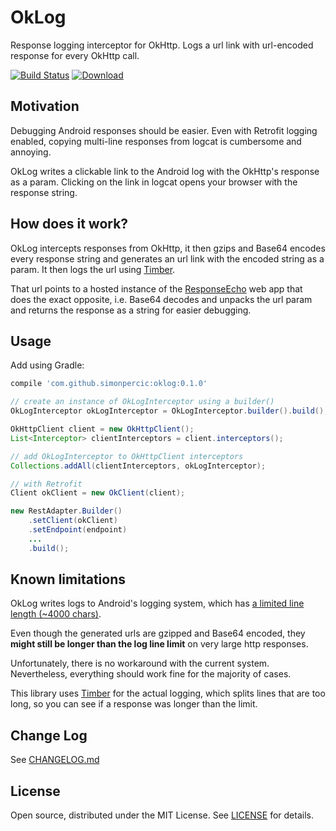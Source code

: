 # OkLog 

Response logging interceptor for OkHttp. 
Logs a url link with url-encoded response for every OkHttp call.

[![Build Status](https://api.travis-ci.org/simonpercic/OkLog.svg?branch=master)](https://travis-ci.org/simonpercic/OkLog)
[ ![Download](https://api.bintray.com/packages/simonpercic/maven/oklog/images/download.svg) ](https://bintray.com/simonpercic/maven/oklog/_latestVersion)

## Motivation

Debugging Android responses should be easier. Even with Retrofit logging enabled, copying multi-line responses from logcat is cumbersome and annoying.

OkLog writes a clickable link to the Android log with the OkHttp's response as a param. Clicking on the link in logcat opens your browser with the response string.

## How does it work?

OkLog intercepts responses from OkHttp, it then gzips and Base64 encodes every response string and generates an url link with the encoded string as a param. It then logs the url using [Timber](https://github.com/JakeWharton/timber).

That url points to a hosted instance of the [ResponseEcho](https://github.com/simonpercic/ResponseEcho) web app that does the exact opposite, i.e. Base64 decodes and unpacks the url param and returns the response as a string for easier debugging. 

## Usage

Add using Gradle:
```groovy
compile 'com.github.simonpercic:oklog:0.1.0'
```

```java
// create an instance of OkLogInterceptor using a builder()
OkLogInterceptor okLogInterceptor = OkLogInterceptor.builder().build();

OkHttpClient client = new OkHttpClient();
List<Interceptor> clientInterceptors = client.interceptors();

// add OkLogInterceptor to OkHttpClient interceptors
Collections.addAll(clientInterceptors, okLogInterceptor);
```

```java
// with Retrofit
Client okClient = new OkClient(client);

new RestAdapter.Builder()
    .setClient(okClient)
    .setEndpoint(endpoint)
    ...
    .build();
```

## Known limitations
OkLog writes logs to Android's logging system, which has [a limited line length (~4000 chars)](http://stackoverflow.com/a/8899735). 

Even though the generated urls are gzipped and Base64 encoded, they **might still be longer than the log line limit** on very large http responses. 

Unfortunately, there is no workaround with the current system. Nevertheless, everything should work fine for the majority of cases.

This library uses [Timber](https://github.com/JakeWharton/timber) for the actual logging, which splits lines that are too long, so you can see if a response was longer than the limit.


## Change Log
See [CHANGELOG.md](CHANGELOG.md)


## License

Open source, distributed under the MIT License. See [LICENSE](LICENSE) for details.
